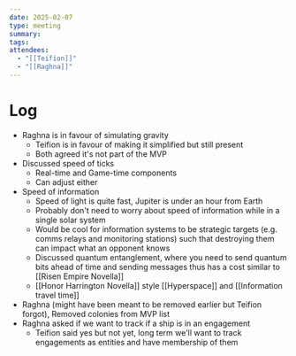 ```yaml
---
date: 2025-02-07
type: meeting
summary: 
tags: 
attendees:
  - "[[Teifion]]"
  - "[[Raghna]]"
---
```



# Log
- Raghna is in favour of simulating gravity
	- Teifion is in favour of making it simplified but still present
	- Both agreed it's not part of the MVP
- Discussed speed of ticks
	- Real-time and Game-time components
	- Can adjust either
- Speed of information
	- Speed of light is quite fast, Jupiter is under an hour from Earth
	- Probably don't need to worry about speed of information while in a single solar system
	- Would be cool for information systems to be strategic targets (e.g. comms relays and monitoring stations) such that destroying them can impact what an opponent knows
	- Discussed quantum entanglement, where you need to send quantum bits ahead of time and sending messages thus has a cost similar to [[Risen Empire Novella]]
	- [[Honor Harrington Novella]] style [[Hyperspace]] and [[Information travel time]]
- Raghna (might have been meant to be removed earlier but Teifion forgot), Removed colonies from MVP list
- Raghna asked if we want to track if a ship is in an engagement
	- Teifion said yes but not yet, long term we'll want to track engagements as entities and have membership of them

